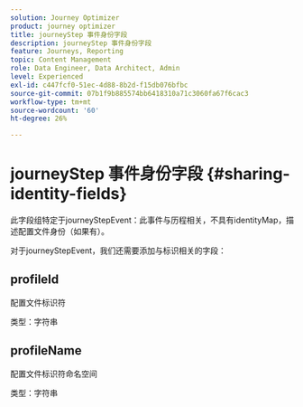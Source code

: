 ```yaml
---
solution: Journey Optimizer
product: journey optimizer
title: journeyStep 事件身份字段
description: journeyStep 事件身份字段
feature: Journeys, Reporting
topic: Content Management
role: Data Engineer, Data Architect, Admin
level: Experienced
exl-id: c447fcf0-51ec-4d88-8b2d-f15db076bfbc
source-git-commit: 07b1f9b885574bb6418310a71c3060fa67f6cac3
workflow-type: tm+mt
source-wordcount: '60'
ht-degree: 26%

---
```


# journeyStep 事件身份字段 {#sharing-identity-fields}

此字段组特定于journeyStepEvent：此事件与历程相关，不具有identityMap，描述配置文件身份（如果有）。

对于journeyStepEvent，我们还需要添加与标识相关的字段：

## profileId

配置文件标识符

类型：字符串

## profileName

配置文件标识符命名空间

类型：字符串

